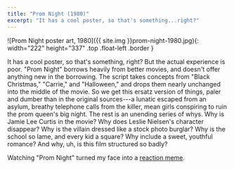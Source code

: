 ```yaml
---
title: "Prom Night (1980)"
excerpt: "It has a cool poster, so that's something...right?"
---
```


![Prom Night poster art, 1980]({{ site.img }}prom-night-1980.jpg){: width="222" height="337" .top .float-left .border }

It has a cool poster, so that's something, right? But the actual experience is poor. "Prom Night" borrows heavily from better movies, and doesn't offer anything new in the borrowing. The script takes concepts from "Black Christmas," "Carrie," and "Halloween," and drops them nearly unchanged into the middle of the movie. So we get this ersatz version of things, paler and dumber than in the original sources---a lunatic escaped from an asylum, breathy telephone calls from the killer, mean girls conspiring to ruin the prom queen's big night. The rest is an unending series of whys. Why is Jamie Lee Curtis in the movie? Why does Leslie Nielsen's character disappear? Why is the villain dressed like a stock photo burglar? Why is the school so lame, and every kid a square? Why include a sweet, youthful romance? And why, uh, is this film structured so badly?

Watching "Prom Night" turned my face into a [reaction meme](https://duckduckgo.com/?q=Confused+Reporter+Jonathan+Swan&iax=images&ia=images).
